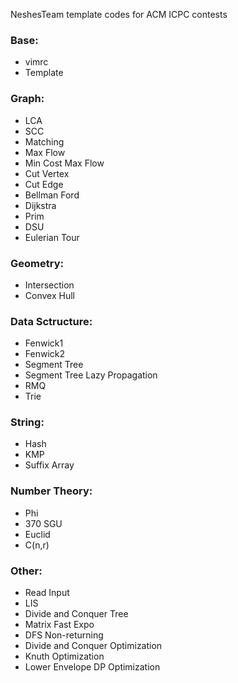 NeshesTeam template codes for ACM ICPC contests

### Base:
*	vimrc
*	Template

### Graph:
*	LCA
*	SCC
*	Matching
*	Max Flow
*   Min Cost Max Flow
*	Cut Vertex
*	Cut Edge
*	Bellman Ford
*	Dijkstra
*	Prim
*	DSU
*   Eulerian Tour

### Geometry:
*	Intersection
*	Convex Hull

### Data Sctructure:
*	Fenwick1
*	Fenwick2
*   Segment Tree
*   Segment Tree Lazy Propagation
*	RMQ
*   Trie

### String:
*	Hash
*	KMP
*	Suffix Array

### Number Theory:
*	Phi
*	370 SGU
*   Euclid
*   C(n,r)

### Other:
*	Read Input
*	LIS
*	Divide and Conquer Tree
*   Matrix Fast Expo
*	DFS Non-returning
*	Divide and Conquer Optimization
*	Knuth Optimization
*	Lower Envelope DP Optimization
